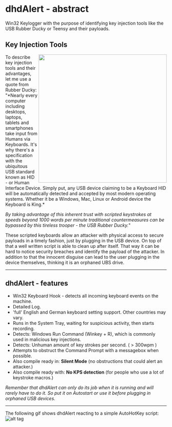 # dhdAlert - abstract
Win32 Keylogger with the purpose of identifying key injection tools like the USB Rubber Ducky or Teensy and their payloads.

## Key Injection Tools
<img align="right" src="http://cdn.shopify.com/s/files/1/0068/2142/products/duck_thumb_fa2571a3-a36f-460a-b68b-d29d74d87b2f.jpg?v=1415666031" width="400">
To describe key injection tools and their advantages, let me use a quote from Rubber Ducky:
"*Nearly every computer including desktops, laptops, tablets and smartphones take input from Humans via Keyboards. It's why there's a specification with the ubiquitous USB standard known as HID - or Human Interface Device. Simply put, any USB device claiming to be a Keyboard HID will be automatically detected and accepted by most modern operating systems. Whether it be a Windows, Mac, Linux or Android device the Keyboard is King.*

*By taking advantage of this inherent trust with scripted keystrokes at speeds beyond 1000 words per minute traditional countermeasures can be bypassed by this tireless trooper - the USB Rubber Ducky.*"

These scripted keyboards allow an attacker with physical access to secure payloads in a timely fashion, just by plugging in the USB device. On top of that a well written script is able to clean up after itself. That way it can be hard to notice security breaches and identify the payload of the attacker. In addition to that the innocent disguise can lead to the user plugging in the device themselves, thinking it is an orphaned UBS drive.

---
## dhdAlert - features
* Win32 Keyboard Hook - detects all incoming keyboard events on the machine.
* Detailed Log.
* 'full' English and German keyboard setting support. Other countries may vary.
* Runs in the System Tray, waiting for suspicious activity, then starts recording. 
* Detects: Windows Run Command (Winkey + R), which is commonly used in malicious key injections.
* Detects: Unhuman amount of key strokes per second. ( > 300wpm )
* Attempts to obstruct the Command Prompt with a messagebox when possible.
* Also compile ready in: **Silent Mode** (no obstructions that could alert an attacker.)
* Also compile ready with: **No KPS detection** (for people who use a lot of keystroke macros.)

*Remember that dhdAlert can only do its job when it is running and will rarely have to do it. So put it on Autostart or use it before plugging in orphaned USB devices.*

---
The following gif shows dhdAlert reacting to a simple AutoHotKey script:
![alt tag](http://i.imgur.com/YD6G9Ly.gif "dhdAlert preventing and identifying Autohotkey script.")
